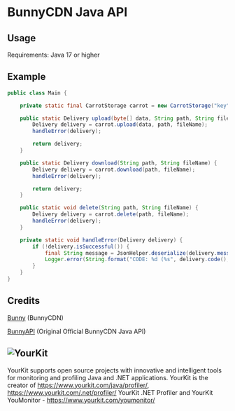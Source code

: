# BunnyCDN Java API

## Usage

Requirements: Java 17 or higher

## Example

```java
public class Main {

    private static final CarrotStorage carrot = new CarrotStorage("key", "zoneName", Endpoint.EU);

    public static Delivery upload(byte[] data, String path, String fileName) {
        Delivery delivery = carrot.upload(data, path, fileName);
        handleError(delivery);

        return delivery;
    }

    public static Delivery download(String path, String fileName) {
        Delivery delivery = carrot.download(path, fileName);
        handleError(delivery);

        return delivery;
    }

    public static void delete(String path, String fileName) {
        Delivery delivery = carrot.delete(path, fileName);
        handleError(delivery);
    }

    private static void handleError(Delivery delivery) {
        if (!delivery.isSuccessful()) {
            final String message = JsonHelper.deserialize(delivery.message(), JsonObject.class).get("message").getAsString();
            Logger.error(String.format("CODE: %d (%s", delivery.code(), message.toUpperCase() + ")"));
        }
    }
}
```

## Credits

[Bunny](https://bunny.net/) (BunnyCDN)

[BunnyAPI](https://github.com/BunnyWay/BunnyCDN.Java.Storage) (Original Official BunnyCDN Java API)

![YourKit](https://www.yourkit.com/images/yklogo.png)
-----
YourKit supports open source projects with innovative and intelligent tools
for monitoring and profiling Java and .NET applications.
YourKit is the creator of
https://www.yourkit.com/java/profiler/,
https://www.yourkit.com/.net/profiler/ YourKit .NET Profiler and YourKit YouMonitor - https://www.yourkit.com/youmonitor/

